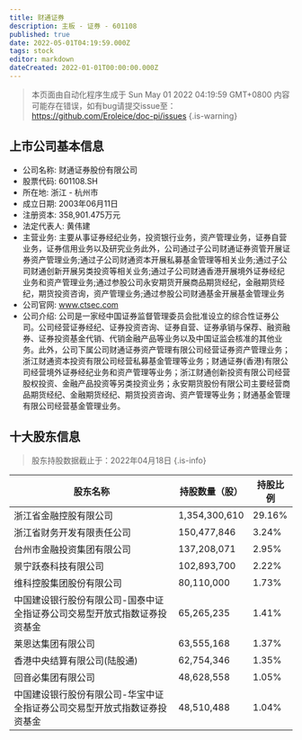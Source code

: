 ```yaml
---
title: 财通证券
description: 主板 - 证券 - 601108
published: true
date: 2022-05-01T04:19:59.000Z
tags: stock
editor: markdown
dateCreated: 2022-01-01T00:00:00.000Z
---
```


> 本页面由自动化程序生成于 Sun May 01 2022 04:19:59 GMT+0800
> 内容可能存在错误，如有bug请提交issue至：https://github.com/Eroleice/doc-pi/issues
{.is-warning}

## 上市公司基本信息
- 公司名称: 财通证券股份有限公司
- 股票代码: 601108.SH
- 所在地: 浙江 - 杭州市
- 成立日期: 2003年06月11日
- 注册资本: 358,901.475万元
- 法定代表人: 黄伟建
- 主营业务: 主要从事证券经纪业务，投资银行业务，资产管理业务，证券自营业务，证券信用业务以及研究业务此外，公司通过子公司财通证券资管开展证券资产管理业务;通过子公司财通资本开展私募基金管理等相关业务;通过子公司财通创新开展另类投资等相关业务;通过子公司财通香港开展境外证券经纪业务和资产管理业务;通过参股公司永安期货开展商品期货经纪，金融期货经纪，期货投资咨询，资产管理业务;通过参股公司财通基金开展基金管理业务
- 公司官网: www.ctsec.com
- 公司介绍: 公司是一家经中国证券监督管理委员会批准设立的综合性证券公司。公司经营证券经纪、证券投资咨询、证券自营、证券承销与保荐、融资融券、证券投资基金代销、代销金融产品等业务以及中国证监会核准的其他业务。此外，公司下属公司财通证券资产管理有限公司经营证券资产管理业务；浙江财通资本投资有限公司经营私募基金管理等业务；财通证券(香港)有限公司经营境外证券经纪业务和资产管理等业务；浙江财通创新投资有限公司经营股权投资、金融产品投资等另类投资业务；永安期货股份有限公司主要经营商品期货经纪、金融期货经纪、期货投资咨询、资产管理等业务；财通基金管理有限公司经营基金管理业务。


## 十大股东信息
> 股东持股数据截止于：2022年04月18日
{.is-info}

| 股东名称 | 持股数量（股） | 持股比例 |
| --- | --- | --- |
| 浙江省金融控股有限公司 | 1,354,300,610 | 29.16% |
| 浙江省财务开发有限责任公司 | 150,477,846 | 3.24% |
| 台州市金融投资集团有限公司 | 137,208,071 | 2.95% |
| 景宁跃泰科技有限公司 | 102,893,700 | 2.22% |
| 维科控股集团股份有限公司 | 80,110,000 | 1.73% |
| 中国建设银行股份有限公司-国泰中证全指证券公司交易型开放式指数证券投资基金 | 65,265,235 | 1.41% |
| 莱恩达集团有限公司 | 63,555,168 | 1.37% |
| 香港中央结算有限公司(陆股通) | 62,754,346 | 1.35% |
| 回音必集团有限公司 | 48,628,558 | 1.05% |
| 中国建设银行股份有限公司-华宝中证全指证券公司交易型开放式指数证券投资基金 | 48,510,488 | 1.04% |




